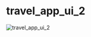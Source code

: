 # travel_app_ui_2

![travel_app_ui_2](https://github.com/KHALMATOV-FARRUKH/travel_app_ui_2/assets/115084566/4fdf27da-952c-4d02-a742-5dd33b031ff8)

